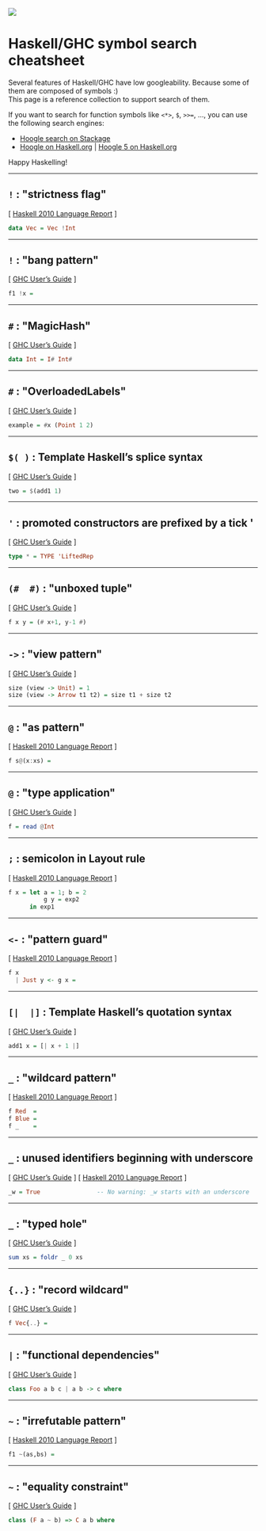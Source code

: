 <p align="left"><img src="http://takenobu-hs.github.io/downloads/images/haskell-logo-s.png"/></p>

Haskell/GHC symbol search cheatsheet
====================================

Several features of Haskell/GHC have low googleability.
Because some of them are composed of symbols :)  
This page is a reference collection to support search of them.

If you want to search for function symbols like `<*>`, `$`, `>>=`, ..., you can use the following search engines:
  * [Hoogle search on Stackage](https://www.stackage.org)
  * [Hoogle on Haskell.org](https://www.haskell.org/hoogle)
  | [Hoogle 5 on Haskell.org](https://hoogle.haskell.org/)

Happy Haskelling!


---
`!` : "strictness flag"
-------------------
\[ [Haskell 2010 Language Report](https://www.haskell.org/onlinereport/haskell2010/haskellch4.html) \]

```Haskell
data Vec = Vec !Int
```


---
`!` : "bang pattern"
-------------------
\[ [GHC User’s Guide](https://downloads.haskell.org/~ghc/latest/docs/html/users_guide/glasgow_exts.html#bang-patterns-informal) \]

```Haskell
f1 !x = 
```


---
`#` : "MagicHash"
-------------------
\[ [GHC User’s Guide](https://downloads.haskell.org/~ghc/latest/docs/html/users_guide/glasgow_exts.html#the-magic-hash) \]

```Haskell
data Int = I# Int#
```


---
`#` : "OverloadedLabels"
-------------------
\[ [GHC User’s Guide](https://downloads.haskell.org/~ghc/latest/docs/html/users_guide/glasgow_exts.html#overloaded-labels) \]

```Haskell
example = #x (Point 1 2)
```


---
`$( )` : Template Haskell’s splice syntax
------------------
\[ [GHC User’s Guide](https://downloads.haskell.org/~ghc/latest/docs/html/users_guide/glasgow_exts.html#template-haskell) \]

```Haskell
two = $(add1 1)
```


---
`'` : promoted constructors are prefixed by a tick '
-------------------
\[ [GHC User’s Guide](https://downloads.haskell.org/~ghc/latest/docs/html/users_guide/glasgow_exts.html#datatype-promotion) \]

```Haskell
type * = TYPE 'LiftedRep
```


---
`(#  #)` : "unboxed tuple"
-------------------
\[ [GHC User’s Guide](https://downloads.haskell.org/~ghc/latest/docs/html/users_guide/glasgow_exts.html#unboxed-tuples) \]

```Haskell
f x y = (# x+1, y-1 #)
```


---
`->` : "view pattern"
-------------------
\[ [GHC User’s Guide](https://downloads.haskell.org/~ghc/latest/docs/html/users_guide/glasgow_exts.html#view-patterns) \]

```Haskell
size (view -> Unit) = 1
size (view -> Arrow t1 t2) = size t1 + size t2
```


---
`@` : "as pattern"
-------------------
\[ [Haskell 2010 Language Report](https://www.haskell.org/onlinereport/haskell2010/haskellch3.html) \]

```Haskell
f s@(x:xs) = 
```


---
`@` : "type application"
------------------
\[ [GHC User’s Guide](https://downloads.haskell.org/~ghc/latest/docs/html/users_guide/glasgow_exts.html#extension-TypeApplications) \]


```Haskell
f = read @Int
```


---
`;` : semicolon in Layout rule
------------------
\[ [Haskell 2010 Language Report](https://www.haskell.org/onlinereport/haskell2010/haskellch2.html) \]


```Haskell
f x = let a = 1; b = 2  
          g y = exp2  
      in exp1 
```


---
`<-` : "pattern guard"
------------------
\[ [Haskell 2010 Language Report](https://www.haskell.org/onlinereport/haskell2010/haskellch4.html#x10-620004) \]


```Haskell
f x
  | Just y <- g x = 
```


---
`[|  |]` : Template Haskell’s quotation syntax
------------------
\[ [GHC User’s Guide](https://downloads.haskell.org/~ghc/latest/docs/html/users_guide/glasgow_exts.html#template-haskell) \]

```Haskell
add1 x = [| x + 1 |]
```


---
`_` : "wildcard pattern"
-------------------
\[ [Haskell 2010 Language Report](https://www.haskell.org/onlinereport/haskell2010/haskellch3.html) \]

```Haskell
f Red  =
f Blue =
f _    =
```


---
`_` : unused identifiers beginning with underscore
-------------------
\[ [GHC User’s Guide](http://downloads.haskell.org/~ghc/latest/docs/html/users_guide/using-warnings.html#ghc-flag--Wunused-binds) \] \[ [Haskell 2010 Language Report](https://www.haskell.org/onlinereport/haskell2010/haskellch2.html#x7-180002.4) \]

```Haskell
_w = True                -- No warning: _w starts with an underscore
```


---
`_` : "typed hole"
-------------------
\[ [GHC User’s Guide](https://downloads.haskell.org/~ghc/latest/docs/html/users_guide/glasgow_exts.html#typed-holes) \]

```Haskell
sum xs = foldr _ 0 xs
```


---
`{..}` : "record wildcard"
------------------
\[ [GHC User’s Guide](https://downloads.haskell.org/~ghc/latest/docs/html/users_guide/glasgow_exts.html#record-wildcards) \]


```Haskell
f Vec{..} = 
```


---
`|` : "functional dependencies"
------------------
\[ [GHC User’s Guide](https://downloads.haskell.org/~ghc/latest/docs/html/users_guide/glasgow_exts.html#functional-dependencies) \]


```Haskell
class Foo a b c | a b -> c where 
```


---
`~` : "irrefutable pattern"
-------------------
\[ [Haskell 2010 Language Report](https://www.haskell.org/onlinereport/haskell2010/haskellch10.html) \]

```Haskell
f1 ~(as,bs) =
```


---
`~` : "equality constraint"
-------------------
\[ [GHC User’s Guide](https://downloads.haskell.org/%7Eghc/latest/docs/html/users_guide/glasgow_exts.html#equality-constraints) \]

```Haskell
class (F a ~ b) => C a b where
```
